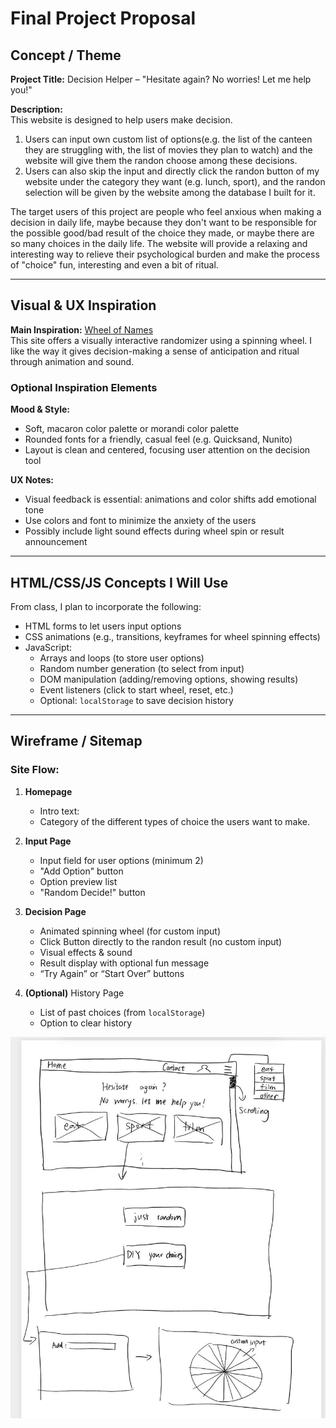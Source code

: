 # Final Project Proposal

## Concept / Theme

**Project Title:** Decision Helper – "Hesitate again? No worries! Let me help you!"

**Description:**  
This website is designed to help users make decision. 
1. Users can input own custom list of options(e.g. the list of the canteen they are struggling with, the list of movies they plan to watch) and the website will give them the randon choose among these decisions. 
2. Users can also skip the input and directly click the randon button of my website under the category they want (e.g. lunch, sport), and the randon selection will be given by the website among the database I built for it. 

The target users of this project are people who feel anxious when making a decision in daily life, maybe because they don't want to be responsible for the possible good/bad result of the choice they made, or maybe there are so many choices in the daily life. The website will provide a relaxing and interesting way to relieve their psychological burden and make the process of "choice" fun, interesting and even a bit of ritual.

---

## Visual & UX Inspiration

**Main Inspiration:** [Wheel of Names](https://wheelofnames.com/)  
This site offers a visually interactive randomizer using a spinning wheel. I like the way it gives decision-making a sense of anticipation and ritual through animation and sound.

### Optional Inspiration Elements

**Mood & Style:**
- Soft, macaron color palette or morandi color palette 
- Rounded fonts for a friendly, casual feel (e.g. Quicksand, Nunito)
- Layout is clean and centered, focusing user attention on the decision tool

**UX Notes:**
- Visual feedback is essential: animations and color shifts add emotional tone
- Use colors and font to minimize the anxiety of the users
- Possibly include light sound effects during wheel spin or result announcement

---

## HTML/CSS/JS Concepts I Will Use

From class, I plan to incorporate the following:

- HTML forms to let users input options
- CSS animations (e.g., transitions, keyframes for wheel spinning effects)
- JavaScript:
  - Arrays and loops (to store user options)
  - Random number generation (to select from input)
  - DOM manipulation (adding/removing options, showing results)
  - Event listeners (click to start wheel, reset, etc.)
  - Optional: `localStorage` to save decision history


---

## Wireframe / Sitemap

### Site Flow:

1. **Homepage**
   - Intro text: 
   - Category of the different types of choice the users want to make. 

2. **Input Page**
   - Input field for user options (minimum 2)
   - "Add Option" button
   - Option preview list
   - "Random Decide!" button

3. **Decision Page**
   - Animated spinning wheel (for custom input)
   - Click Button directly to the randon result (no custom input)
   - Visual effects & sound
   - Result display with optional fun message
   - “Try Again” or “Start Over” buttons

4. **(Optional)** History Page
   - List of past choices (from `localStorage`)
   - Option to clear history

![alt text](fe17b9f338eade88ff47886ae63db2d.jpg)

